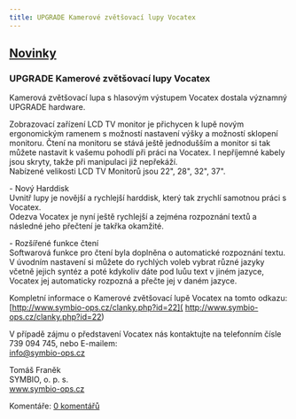 ```yaml
---
title: UPGRADE Kamerové zvětšovací lupy Vocatex
---
```

## [Novinky](index.php)

### UPGRADE Kamerové zvětšovací lupy Vocatex

Kamerová zvětšovací lupa s hlasovým výstupem Vocatex dostala významný UPGRADE hardware.  
  
Zobrazovací zařízení LCD TV monitor je přichycen k lupě novým ergonomickým ramenem s možností nastavení výšky a možností sklopení monitoru. Čtení na monitoru se stává ještě jednodušším a monitor si tak můžete nastavit k vašemu pohodlí při práci na Vocatex. I nepříjemné kabely jsou skryty, takže při manipulaci již nepřekáží.  
Nabízené velikosti LCD TV Monitorů jsou 22", 28", 32", 37".  
  
\- Nový Harddisk  
Uvnitř lupy je novější a rychlejší harddisk, který tak zrychlí samotnou práci s Vocatex.  
Odezva Vocatex je nyní ještě rychlejší a zejména rozpoznání textů a následné jeho přečtení je takřka okamžité.  
  
\- Rozšířené funkce čtení  
Softwarová funkce pro čtení byla doplněna o automatické rozpoznání textu.  
V úvodním nastavení si můžete do rychlých voleb vybrat různé jazyky včetně jejich syntéz a poté kdykoliv dáte pod luůu text v jiném jazyce, Vocatex jej automaticky rozpozná a přečte jej v daném jazyce.  
  
Kompletní informace o Kamerové zvětšovací lupě Vocatex na tomto odkazu:  
[http://www.symbio-ops.cz/clanky.php?id=22]( http://www.symbio-ops.cz/clanky.php?id=22)  
  
V případě zájmu o představení Vocatex nás kontaktujte na telefonním čísle  
739 094 745, nebo E-mailem:  
[info@symbio-ops.cz](mailform.php?mail=info@symbio-ops.cz)  
  
  
Tomáš Franěk  
SYMBIO, o. p. s.  
www.symbio-ops.cz

  
  

Komentáře: [0 komentářů](komentare.php?typ2=0&id=52)